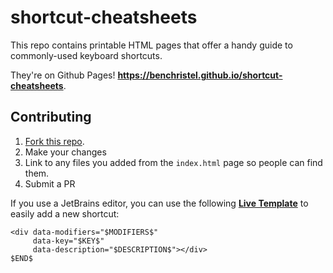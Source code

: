 # shortcut-cheatsheets

This repo contains printable HTML pages that offer a handy guide to commonly-used keyboard shortcuts.

They're on Github Pages! **https://benchristel.github.io/shortcut-cheatsheets**.

## Contributing

1. [Fork this repo](https://github.com/benchristel/shortcut-cheatsheets#fork-destination-box).
2. Make your changes
3. Link to any files you added from the `index.html` page so people can find them.
4. Submit a PR

If you use a JetBrains editor, you can use the following [**Live Template**](https://www.jetbrains.com/help/idea/2016.1/live-templates.html) to easily add a new shortcut:

```
<div data-modifiers="$MODIFIERS$"
     data-key="$KEY$"
     data-description="$DESCRIPTION$"></div>
$END$
```